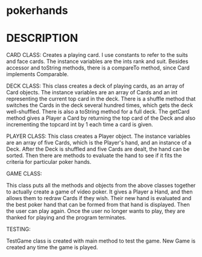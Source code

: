 # pokerhands

DESCRIPTION
=====================================

CARD CLASS:
Creates a playing card. I use constants to refer to the suits
and face cards. The instance variables are the ints rank and
suit. Besides accessor and toString methods, there is a compareTo
method, since Card implements Comparable.

DECK CLASS:
This class creates a deck of playing cards, as an array of Card objects.
The instance variables are an array of Cards and an int
representing the current top card in the deck. There is a shuffle
method that switches the Cards in the deck several hundred times,
which gets the deck well-shuffled. There is also a toString method
for a full deck. The getCard method gives a Player a Card by returning
the top card of the Deck and also incrementing the topcard int by 1 each
time a card is given.

PLAYER CLASS:
This class creates a Player object. The instance variables are an array of
five Cards, which is the Player's hand,  and an instance of a Deck.
After the Deck is shuffled and five Cards are dealt, the hand can be sorted.
Then there are methods to evaluate the hand to see if it fits
the criteria for particular poker hands.

GAME CLASS:

This class puts all the methods and objects from the above classes
together to actually create a game of video poker.
It gives a Player a Hand, and then allows them to redraw Cards if they wish.
Their new hand is evaluated and the best poker hand that can be formed from
that hand is displayed. Then the user can play again.
Once the user no longer wants to play, they are thanked for playing and
the program terminates.


TESTING:

TestGame class is created with main method to test the game.
New Game is created any time the game is played.


